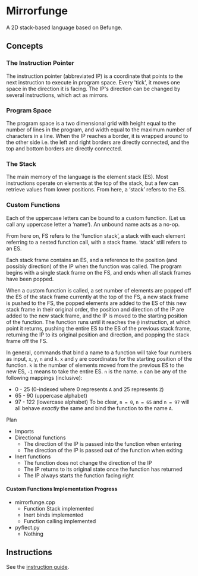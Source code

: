 # Mirrorfunge

A 2D stack-based language based on Befunge.

## Concepts

### The Instruction Pointer

The instruction pointer (abbreviated IP) is a coordinate that points to
the next instruction to execute in program space. Every 'tick', it moves
one space in the direction it is facing. The IP's direction can be
changed by several instructions, which act as mirrors.

### Program Space

The program space is a two dimensional grid with height equal to the
number of lines in the program, and width equal to the maximum number
of characters in a line. When the IP reaches a border, it is wrapped
around to the other side i.e. the left and right borders are directly
connected, and the top and bottom borders are directly connected.

### The Stack

The main memory of the language is the element stack (ES). Most
instructions operate on elements at the top of the stack, but a few can
retrieve values from lower positions. From here, a ‘stack’ refers to the
ES.

### Custom Functions

Each of the uppercase letters can be bound to a custom function. (Let us
call any uppercase letter a ‘name’). An unbound name acts as a no-op.

From here on, FS refers to the ‘function stack’, a stack with each element
referring to a nested function call, with a stack frame. ‘stack’ still
refers to an ES.

Each stack frame contains an ES, and a reference to the position (and
possibly direction) of the IP when the function was called. The program
begins with a single stack frame on the FS, and ends when all stack frames
have been popped.

When a custom function is called, a set number of elements are popped off
the ES of the stack frame currently at the top of the FS, a new stack
frame is pushed to the FS, the popped elements are added to the ES of this
new stack frame in their original order, the position and direction of the
IP are added to the new stack frame, and the IP is moved to the starting
position of the function. The function runs until it reaches the `@`
instruction, at which point it returns, pushing the entire ES to the ES
of the previous stack frame, returning the IP to its original position
and direction, and popping the stack frame off the FS.

In general, commands that bind a name to a function will take four numbers
as input, `x`, `y`, `n` and `k`. `x` and `y` are coordinates for the
starting position of the function. `k` is the number of elements moved
from the previous ES to the new ES, `-1` means to take the entire ES.
`n` is the name.
`n` can be any of the following mappings (inclusive):
- 0 - 25    (0-indexed where 0 represents `A` and 25 represents `Z`)
- 65 - 90   (uppercase alphabet)
- 97 - 122  (lowercase alphabet)
To be clear, `n = 0`, `n = 65` and `n = 97` will all behave *exactly* the
same and bind the function to the name `A`.

Plan
- Imports
- Directional functions
    - The direction of the IP is passed into the function when entering
    - The direction of the IP is passed out of the function when exiting
- Inert functions
    - The function does not change the direction of the IP
    - The IP returns to its original state once the function has returned
    - The IP always starts the function facing right

#### Custom Functions Implementation Progress
- mirrorfunge.cpp
    - Function Stack implemented
    - Inert binds implemented
    - Function calling implemented
- pyflect.py
    - Nothing

## Instructions

See the [instruction guide](instruction_guide.md).
